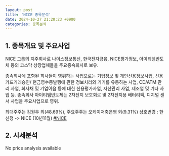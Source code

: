 ```yaml
---
layout: post
title: 'NICE 종목분석'
date: 2024-10-27 21:20:23 +0900
categories: 종목분석
---
```


## 1. 종목개요 및 주요사업

NICE 그룹의 지주회사로 나이스정보통신, 한국전자금융, NICE평가정보, 아이티엠반도체 등의 코스닥 상장업체들을 주요종속회사로 보유.

종속회사에 포함된 회사들이 영위하는 사업으로는 기업정보 및 개인신용정보사업, 신용카드거래승인/ 현금영수증발행에 관한 정보처리와 기기를 유통하는 사업, CD/ATM 관리 사업, 회사채 및 기업어음 등에 대한 신용평가사업, 자산관리 사업, 제조업 및 기타 사업 등. 종속회사 아이티엠반도체는 2차전지 보호회로 및 2차전지용 배터리팩, 디지털 센서 사업을 주요사업으로 영위.

최대주주는 김원우 외(48.69%), 주요주주는 오케이저축은행 외(9.31%) 상호변경 : 한신정 -> NICE (10년11월)
[#NICE](#)

## 2. 시세분석

No price analysis available

